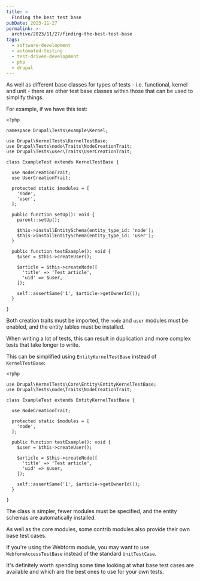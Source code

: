 ```yaml
---
title: >
  Finding the best test base
pubDate: 2023-11-27
permalink: >-
  archive/2023/11/27/finding-the-best-test-base
tags:
  - software-development
  - automated-testing
  - test-driven-development
  - php
  - drupal
---
```


As well as different base classes for types of tests - i.e. functional, kernel and unit - there are other test base classes within those that can be used to simplify things.

For example, if we have this test:

```language-php
<?php

namespace Drupal\Tests\example\Kernel;

use Drupal\KernelTests\KernelTestBase;
use Drupal\Tests\node\Traits\NodeCreationTrait;
use Drupal\Tests\user\Traits\UserCreationTrait;

class ExampleTest extends KernelTestBase {

  use NodeCreationTrait;
  use UserCreationTrait;

  protected static $modules = [
    'node',
    'user',
  ];

  public function setUp(): void {
    parent::setUp();

    $this->installEntitySchema(entity_type_id: 'node');
    $this->installEntitySchema(entity_type_id: 'user');
  }

  public function testExample(): void {
    $user = $this->createUser();

    $article = $this->createNode([
      'title' => 'Test article',
      'uid' => $user,
    ]);

    self::assertSame('1', $article->getOwnerId());
  }

}
```

Both creation traits must be imported, the `node` and `user` modules must be enabled, and the entity tables must be installed.

When writing a lot of tests, this can result in duplication and more complex tests that take longer to write.

This can be simplified using `EntityKernelTestBase` instead of `KernelTestBase`:

```language-php
<?php

use Drupal\KernelTests\Core\Entity\EntityKernelTestBase;
use Drupal\Tests\node\Traits\NodeCreationTrait;

class ExampleTest extends EntityKernelTestBase {

  use NodeCreationTrait;

  protected static $modules = [
    'node',
  ];

  public function testExample(): void {
    $user = $this->createUser();

    $article = $this->createNode([
      'title' => 'Test article',
      'uid' => $user,
    ]);

    self::assertSame('1', $article->getOwnerId());
  }

}
```

The class is simpler, fewer modules must be specified, and the entity schemas are automatically installed.

As well as the core modules, some contrib modules also provide their own base test cases.

If you're using the Webform module, you may want to use `WebformAccessTestBase` instead of the standard `UnitTestCase`.

It's definitely worth spending some time looking at what base test cases are available and which are the best ones to use for your own tests.

